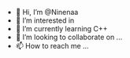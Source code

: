 - 👋 Hi, I’m @Ninenaa
- 👀 I’m interested in 
- 🌱 I’m currently learning C++
- 💞️ I’m looking to collaborate on ...
- 📫 How to reach me ...

<!---
Ninenaa/Ninenaa is a ✨ special ✨ repository because its `README.md` (this file) appears on your GitHub profile.
You can click the Preview link to take a look at your changes.
--->
